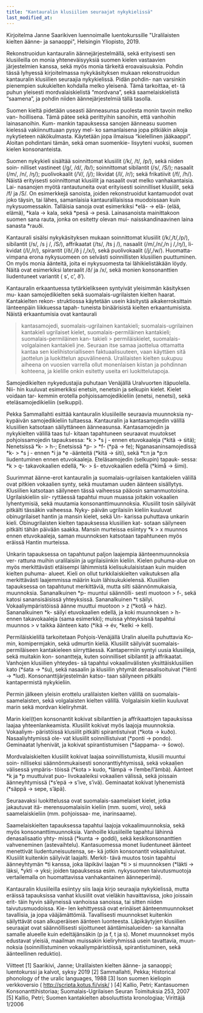 ```yaml
---
title: "Kantauralin klusiilien seuraajat nykykielissä"
last_modified_at:
---  
```


Kirjoitelma Janne Saarikiven luennoimalle luentokurssille "Uralilaisten kielten äänne- ja sanaoppi", Helsingin Yliopisto, 2019. 


Rekonstruoidun kantauralin äännejärjestelmällä, sekä erityisesti sen klusiileilla on
monia yhteneväisyyksiä suomen kielen vastaavien järjestelmien kanssa, sekä myös
monia tärkeitä eroavaisuuksia. Pohdin tässä lyhyessä kirjoitelmassa nykykäsityksen
mukaan rekonstruoidun kantauralin klusiilien seuraajia nykykielissä. Pidän pohdin-
nan varsinkin pienempien sukukielten kohdalla melko yleisenä. Tämä tarkoittaa, et-
tä puhun yleisesti mordvalaiskielistä “mordvana”, sekä saamelaiskielistä “saamena”,
ja pohdin niiden äännejärjestelmiä tällä tasolla.


Suomen kieltä pidetään useasti äänneasunsa puolesta monin tavoin melko van-
hoillisena. Tämä pätee sekä perittyihin sanoihin, että vanhoihin lainasanoihin. Kum-
mankin tapauksessa sanojen äänneasu suomen kielessä vakiinnuttuaan pysyy mel-
ko samanlaisena jopa pitkiäkin aikoja nykytieteen näkökulmasta. Käytetään jopa
ilmaisua “kielellinen jääkaappi”. Aloitan pohdintani tämän, sekä oman suomenkie-
lisyyteni vuoksi, suomen kielen konsonanteista.


Suomen nykykieli sisältää soinnittomat klusiilit (/k/, /t/, /p/), sekä niiden soin-
nilliset vastineet (/g/, /d/, /b/); soinnittomat sibilantit (/s/, /S/); nasaalit (/m/,
/n/, /ŋ/); puolivokaalit (/V/, /j/); likvidat (/l/, /r/); sekä frikatiivit (/f/, /h/).
Näistä erityisesti soinnittomat klusiilit ja nasaalit ovat melko vanhakantaisia. Lai-
nasanojen myötä rantautuneita ovat erityisesti soinnilliset klusiilit, sekä /f/ ja /S/.
On esimerkkejä sanoista, joiden rekonstruoidut kantamuodot ovat joko täysin, tai
lähes, samanlaisia kantauralilaisissa muodoissaan kuin nykysuomessakin. Talläisia
sanoja ovat esimerkiksi *elä- → elä- (elää, elämä), *kala → kala, sekä *pesä →
pesä. Lainasanoista mainittakoon suomen sana rauta, jonka on esitetty olevan mui-
naisskandinaavinen laina sanasta *rauði.


Kantaurali sisälsi nykykäsityksen mukaan soinnittomat klusiilit (/k/,/t/,/p/),
sibilantit (/s/, /s j /, /S/), affrikaatat (/ts/, /ts j /), nasaalit (/m/,/n/,/n j /,/ŋ/), li-
kvidat (/l/,/r/), spirantit (/ð/,/ð j /,/x/), sekä puolivokaalit (/j/,/w/). Huomatta-
vimpana erona nykysuomeen on selvästi soinnillisten klusiilien puuttuminen. On
myös monia äänteitä, joita ei nykysuomesta tai lähikielistäkään löydy. Näitä ovat
esimerkiksi lateraalit /ð/ ja /x/, sekä monien konsonanttien liudentuneet variantit ( s’, c’, ð’).


Kantauralin erkaantuessa tytärkielikseen syntyivät yleisimmän käsityksen mu-
kaan samojedikielten sekä suomalais-ugrilaisten kielten haarat. Kantakielten rekon-
struktiossa käytetään usein käsitystä aikakerroksittain länteenpäin liikkuessa tapah-
tuneista binäärisistä kielten erkaantumisista. Näistä erkaantumisia ovat kantaurali
> kantasamojedi, suomalais-ugrilainen kantakieli; suomalais-ugrilainen kantakieli
> ugrilaiset kielet, suomalais-permiläinen kantakieli; suomalais-permiläinen kan-
takieli > permiläiskielet, suomalais-volgalainen kantakieli jne. Seuraan itse samaa
jaottelua ottamatta kantaa sen kielihistorialliseen faktuaalisuuteen, vaan käyttäen
sitä jaottelun ja luokittelun apuvälineenä. Uralilaisten kielten sukupuu aiheena on
vuosien varrella ollut monenlaisen kiistan ja pohdinnan kohteena, ja kielille onkin
esitetty useita eri luokittelutapoja.


Samojedikielten nykyedustajia puhutaan Venäjällä Uralvuorten itäpuolella. Nii-
hin kuuluvat esimerkiksi enetsin, nenetsin ja selkupin kielet. Kielet voidaan tar-
kemmin erotella pohjoissamojedikieliin (enetsi, nenetsi), sekä eteläsamojedikieliin
(selkuppi).


Pekka Sammallahti esittää kantauralin klusiileille seuraavia muunnoksia ny-
kypäivän samojedikieliin tultaessa. Kantauralin ja kantasamojedin välillä klusiilien
katsotaan säilyttäneen äänneasunsa. Kantasamojedin ja nykykielten välillä taas tul-
kitaan tapahtuneen seuraavat muutokset pohjoissamojedin tapauksessa: *k > *s j -
ennen etuvokaaleja (*kitä → śitä); Nenetsissä *k- > h-; Enetsissä *p- > *f- (*pä →
fe); Nganasaninsamojedissä *k- > *s j - ennen *i ja *e -äänteitä (*kitä → śiti), sekä
*t:n ja *p:n liudentuminen ennen etuvokaaleja. Eteläsamojedin (selkupin) tapauk-
sessa: *k > q- takavokaalien edellä, *k- > š- etuvokaalien edellä (*kimå → šimi).


Suurimmat äänne-erot kantauralin ja suomalais-ugrilaisen kantakielen välillä
ovat pitkien vokaalien synty, sekä muutaman uuden äänteen sisällytys. Klusiilien
katsotaan säilyneen tässä vaiheessa pääosin samanmuotoisina. Ugrilaiskieliin siir-
ryttäessä tapahtui muun muassa joitakin vokaalien lyhentymisiä, sekä muutamia
konsonanttimuunnoksia. Klusiilit tosin säilyivät pitkälti tässäkin vaiheessa. Nyky-
päivän ugrilaisiin kieliin kuuluvat obinugrilaiset hantin ja mansin kielet, sekä Un-
karissa puhuttava unkarin kieli. Obinugrilaisten kielten tapauksessa klusiilien kat-
sotaan säilyneen pitkälti tähän päivään saakka. Mansin murteissa esiintyy *k >
x muunnos ennen etuvokaaleja, saman muunnoksen katsotaan tapahtuneen myös
eräissä Hantin murteissa.


Unkarin tapauksessa on tapahtunut paljon laajempia äänteenmuunnoksia ver-
rattuna muihin uralilaisiin ja ugrilaisiinkin kieliin. Kielen puhuma-alue on myös
merkittävästi etäisempi lähimmistä kielisukulaisistaan kuin muiden kielten puhuma-
alueet. Kieli on ollut turkkilaiskielten vaikutuksen alla merkittävästi laajemmissa
määrin kuin lähisukukielensä. Klusiilien tapauksessa on tapahtunut merkittäviä,
mutta silti säännönmukaisia, muunnoksia. Sananalkuinen *p- muuntui säännölli-
sesti muotoon > f-, sekä katosi sanansisäisissä yhteyksissä. Sananalkuinen *t säilyi.
Vokaaliympäristöissä äänne muuttui muotoon > z (*kotå → ház). Sananalkuinen
*k- säilyi etuvokaalien edellä, ja koki muunnoksen > h- ennen takavokaaleja (sama
esimerkki); muissa yhteyksissä tapahtui muunnos > v taikka äänteen kato (*ikä →
év, *kelki → kell).


Permiläiskielillä tarkoitetaan Pohjois-Venäjällä Uralin alueilla puhuttavia Ko-
min, komipermjakin, sekä udmurtin kieliä. Klusiilit säilyivät suomalais-permiläiseen
kantakieleen siirryttäessä. Kantapermiin syntyi uusia klusiileja, sekä muitakin kon-
sonantteja, kuten soinnilliset sibilantit ja affrikaatat. Vanhojen klusiilien yhteydes-
sä tapahtui vokaalinvälisten yksittäisklusiilien kato (*śata → *śu), sekä nasaalin ja
klusiilin yhtymät denasalisoituivat (*lënti → *lud). Konsonanttijärjestelmän katso-
taan säilyneen pitkälti kantapermistä nykykieliin.


Permin jälkeen yleisin erottelu uralilaisten kielten välillä on suomalais-saamelaisten,
sekä volgalaisten kielten välillä. Volgalaisiin kieliin kuuluvat marin sekä mordvan
kieliryhmät.


Marin kiel(t)en konsonantit kokivat sibilanttien ja affrikaattojen tapauksissa
laajaa yhteenlankeamista. Klusiilit kokivat myös laajoja muunnoksia. Vokaaliym-
päristöissä klusiilit pitkälti spirantistuivat (*kota → kuðo). Nasaaliyhtymissä ole-
vat klusiilit soinnillistuivat (*ponti → pondo). Geminaatat lyhenivät, ja kokivat
spirantistumisen (*šappama- → šowo).


Mordvalaiskielten klusiilit kokivat laajaa soinnillistumista, klusiili muuntui soin-
nilliseksi säännönmukaisesti sonoranttiyhtymissä, sekä vokaalien välisessä ympäris-
töissä (*kota > kudo, *lämpä → l’embe/l’ämbä). Äänteet *k ja *p muuttuivat puo-
livokaaleiksi vokaalien välissä, sekä joissain äänneyhtymissä (*s’epä → s’ive, s’ivä).
Geminaatat kokivat lyhenemistä (*säppä → sepe, s’äpä).


Seuraavaksi luokittelussa ovat suomalais-saamelaiset kielet, jotka jakautuvat itä-
merensuomalaisiin kieliin (mm. suomi, viro), sekä saamelaiskieliin (mm. pohjoissaa-
me, inarinsaame).


Saamelaiskielten tapauksessa tapahtui laajoja vokaalimuunnoksia, sekä myös
konsonanttimuunnoksia. Vanhoille klusiileille tapahtui lähinnä denasalisaatio yhty-
missä (*kunta → goddi), sekä keskikonsonanttien vahveneminen (astevaihtelu).
Kantasuomessa monet liudentuneet äänteet menettivät liudentuneisuutensa, se-
kä jotkin konsonantit vokaalistuivat. Klusiilit kuitenkin säilyivät laajalti. Merkit-
tävä muutos tosin tapahtui äänneyhtymän *ti kanssa, joka läpikävi laajan *ti > si
muunnoksen (*läkti → läksi, *ykti → yksi; joiden tapauksessa esim. nykysuomen
taivutusmuotoja vertailemalla on huomattavissa vanhakantainen äänneperimä).


Kantauralin klusiileilla esiintyy siis laaja kirjo seuraajia nykykielissä, mutta
eräissä tapauksissa vanhat klusiilit ovat vieläkin havaittavissa, joko joissain erit-
täin hyvin säilyneissä vanhoissa sanoissa, tai sitten niiden taivutusmuodoissa. Kie-
len kehittyessä ovat erinäiset äänteenmuunnokset tavallisia, ja jopa vääjämättömiä.
Tavallisesti muunnokset kuitenkin säilyttävät osan alkuperäisen äänteen luonteesta.
Läpikäytyjen klusiilien seuraajat ovat säännöllisesti sijoittuneet ääntämisalueiden-
sa kannalta samalle alueelle kuin edeltäjänsäkin (p ja f, t ja s). Monet muunnokset
myös edustavat yleisiä, maailman muissakin kieliryhmissä usein tavattavia, muun-
noksia (soinnillistuminen vokaaliympäristöissä, spirantistuminen, sekä äänteellinen
reduktio).

Viitteet
[1] Saarikivi, Janne; Uralilaisten kielten äänne- ja sanaoppi; luentokurssi ja kalvot,
syksy 2019
[2] Sammallahti, Pekka; Historical phonology of the uralic languages, 1988
[3] Ison suomen kieliopin verkkoversio ( http://scripta.kotus.fi/visk/ )
[4] Kallio, Petri; Kantasuomen Konsonanttihistoriaa; Suomalais-Ugrilaisen Seuran
Toimituksia 253, 2007
[5] Kallio, Petri; Suomen kantakielten absoluuttista kronologiaa; Virittäjä 1/2006